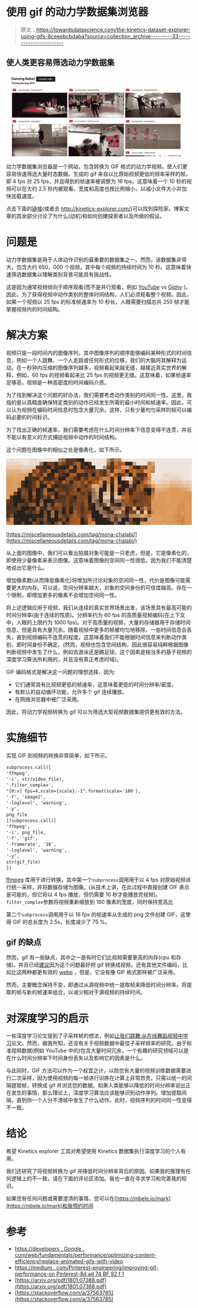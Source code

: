 # 使用 gif 的动力学数据集浏览器

> 原文：<https://towardsdatascience.com/the-kinetics-dataset-explorer-using-gifs-8ceeebcbdaba?source=collection_archive---------33----------------------->

## 使人类更容易筛选动力学数据集

![](img/549758bfa89af38f50dbb0ac77cc0d7e.png)

动力学数据集浏览器是一个网站，包含转换为 GIF 格式的动力学视频。使人们更容易快速筛选大量时态数据。生成的 gif 来自以比原始视频更低的频率采样的帧，即 4 fps 对 25 fps，并且得到的帧速率被调整为 16 fps。这意味着一个 10 秒的视频可以在大约 2.5 秒内被观看。宽度和高度也按比例缩小，以减小文件大小并加快加载速度。

点击下面的[链接](http://kinetics-explorer.com/)(或者去 http://kinetics-explorer.com/)可以找到探险家。博客文章的其余部分讨论了为什么(动机)和如何创建探索者以及所做的假设。

# 问题是

动力学数据集是用于人体动作识别的最重要的数据集之一。然而，该数据集非常大，包含大约 650，000 个视频，其中每个视频的持续时间为 10 秒。这意味着快速筛选数据集以理解类别背景可能具有挑战性。

这是因为通常视频倾向于顺序观看(而不是并行观看，例如 [YouTube](https://www.youtube.com/) vs [Giphy](https://giphy.com/) )。因此，为了获得视频中动作类别的整体时间结构，人们必须观看整个视频。因此，如果一个视频以 25 fps 的标准帧速率为 10 秒长，人眼需要扫描总共 250 帧才能掌握视频内的时间结构。

# 解决方案

视频只是一段时间内的图像序列，其中图像序列的顺序能够编码某种形式的时间信息，例如一个人跳舞、一个人走路或任何形式的位移，我们的大脑将其解释为运动。在一秒钟内压缩的图像序列越多，视频看起来越无缝，越接近真实世界的解释，例如，60 fps 的视频看起来比 25 fps 的视频更无缝。这意味着，如果帧速率足够高，视频是一种高密度的时间编码介质。

为了找到解决这个问题的好办法，我们需要考虑动作类别的时间同一性。这里，我指的是以高精度确保特定类别的动作已经发生所需的最小时间和帧速率。因此，可以认为视频在编码时间信息时包含大量冗余。这样，只有少量均匀采样的帧可以编码必要的时间标识。

为了找出正确的帧速率，我们需要考虑在什么时间分辨率下信息变得不连贯，并且不能以有意义的方式捕捉视频中动作的时间结构。

这个问题在图像中的相似之处是像素化，如下所示。

![](img/9375105d40bc11a0f7844a5da1483d31.png)

[https://miscellaneousdetails.com/tag/mona-chalabi/](https://miscellaneousdetails.com/tag/mona-chalabi/)

从上面的图像中，我们可以看出拍摄对象可能是一只老虎，但是，它是像素化的，即使用少量像素来表示图像。这意味着图像的空间同一性很低，因为我们不能清楚地说出它是什么。

增加像素数(从而降低像素化)将增加所讨论对象的空间同一性，代价是图像可能需要更大的内存。可以说，空间分辨率越大，对象的空间身份的可信度越高。存在一个限制，即增加更多的像素不会增加空间同一性。

将上述逻辑应用于视频，我们从连续的真实世界场景出发，该场景具有最高可能的时间分辨率(由于连续的性质)。分辨率约为 60 fps 的高质量视频编码(在上下文中，人眼的上限约为 1000 fps)。对于高质量的视频，大量的存储器用于存储时间信息，但是具有大量冗余。随着视频中更多的帧被均匀地移除，一些时间信息会丢失，直到视频编码不连贯的程度。这意味着我们不能根据时间信息来判断动作类别，即时间身份不确定。(然而，视频也包含空间结构，因此很容易纯粹根据图像判断视频中发生了什么，例如去游泳还是踢足球。这个因素是相当多的基于视频的深度学习算法所利用的，并且没有真正考虑时域)。

GIF 编码格式是解决这一问题的理想选择，因为:

*   它们通常具有比视频更低的帧速率，这意味着更低的时间分辨率/密度。
*   有默认的自动循环功能，允许多个 gif 连续播放。
*   在网络浏览器中被广泛采用。

因此，将动力学视频转换为 gif 可以为筛选大型视频数据集提供更有效的方法。

# 实施细节

实现 GIF 到视频的转换非常简单，如下所示。

```
subprocess.call([
'ffmpeg',
'-i', str(video_file),
'-filter_complex',
"[0:v] fps=4,scale={scale}:-1".format(scale='180'),
'-f', 'image2',
'-loglevel', 'warning',
'-y',
png_file
])subprocess.call([
'ffmpeg',
'-i', png_file,
'-f', 'gif',
'-framerate', '16',
'-loglevel', 'warning',
'-y',
str(gif_file)
])
```

[ffmpeg](https://www.ffmpeg.org/) 库用于进行转换，其中第一个`subprocess`调用用于以 4 fps 对原始视频进行统一采样，并将数据存储为图像。(从技术上讲，在此过程中直接创建 GIF 表示是可能的，但它将以 4 fps 播放，但仍需要 10 秒才能播放完视频)。`filter_complex`参数将视频重新缩放到 180 像素的宽度，同时保持宽高比

第二个`subprocess`调用用于以 16 fps 的帧速率从生成的 png 文件创建 GIF，这使得 GIF 的总长度为 2.5s，长度减少了 75 %。

## gif 的缺点

然而，gif 有一些缺点，其中之一是有时它们比视频需要更高的内存(cpu 和存储)。并且已经[建议](https://developers.google.com/web/fundamentals/performance/optimizing-content-efficiency/replace-animated-gifs-with-video)因为这个问题最好把 gif 转换成视频。还有其他文件编码，比如比这两种都更有效的 [webp](https://developers.google.com/speed/webp) ，但是，它没有像 GIF 格式那样被广泛采用。

然而，主要概念保持不变，即通过从源视频中统一提取帧来降低时间分辨率。将提取的帧与新的帧速率组合，以减少相对于源视频的持续时间。

# 对深度学习的启示

一些深度学习论文提到了子采样帧的想法，例如[让我们跳舞:从在线舞蹈视频中学习](https://arxiv.org/pdf/1801.07388.pdf)论文。然而，据我所知，还没有关于视频数据中最佳子采样频率的研究。由于标准视频数据(例如 YouTube 中的)包含大量时间冗余，一个有趣的研究领域可以是在什么时间分辨率下时间身份丢失以及影响它的因素是什么。

与此同时，GIF 方法可以作为一个权宜之计，以防您有大量的视频训练数据需要进行二次采样，因为使用视频的每一帧进行训练在计算上非常昂贵。只需以统一的间隔提取帧，转换成 gif 并浏览您的数据。如果人类能够以降低的时间分辨率说出正在发生的事情，那么理论上，深度学习算法应该能够识别动作序列。增加提取间隔，直到你一个人分不清帧中发生了什么动作。此时，视频序列的时间同一性变得不一致。

# 结论

希望 Kinetics explorer 工具对希望使用 Kinetics 数据集执行深度学习的个人有用。

我们还研究了将视频转换为 gif 并降低时间分辨率背后的原因。如果我的推理有任何逻辑上的不一致，请在下面的评论区添加。我也一直在寻求学习和完善我的知识。

如果您有任何问题或需要澄清的事情，您可以在[https://mbele.io/mark](https://mbele.io/mark)和我预约时间

# 参考

*   [https://developers . Google . com/web/fundamentals/performance/optimizing-content-efficiency/replace-animated-gifs-with-video](https://developers.google.com/web/fundamentals/performance/optimizing-content-efficiency/replace-animated-gifs-with-video)
*   [https://medium . com/Pinterest-engineering/improving-gif-performance-on Pinterest-8d ad 74 BF 92 f 1](https://medium.com/pinterest-engineering/improving-gif-performance-on-pinterest-8dad74bf92f1)
*   [https://arxiv.org/pdf/1801.07388.pdf](https://arxiv.org/pdf/1801.07388.pdf)
*   [https://stackoverflow.com/a/37563785](https://stackoverflow.com/a/37563785)